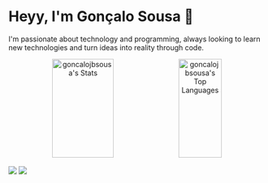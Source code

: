 <h1>Heyy, I'm Gonçalo Sousa 👋</h1>

<p>I'm passionate about technology and programming, always looking to learn new technologies and turn ideas into reality through code.</p>

<div align="center">  
  <img width="49%" height="195px" src="https://github-readme-stats.vercel.app/api?username=goncalojbsousa&show_icons=true&count_private=true&hide_border=true&theme=tokyonight&bg_color=0d1117&hide_rank=true" alt="goncalojbsousa's Stats" /> 
  <img width="41%" height="195px" src="https://github-readme-stats.vercel.app/api/top-langs/?username=goncalojbsousa&layout=compact&hide_border=true&theme=tokyonight&bg_color=0d1117" alt="goncalojbsousa's Top Languages"/>
</div>


<i class="devicon-typescript-plain colored"></i>
          
 
<div> 
  <a href = "mailto:goncalojbsousa@gmail.com"><img src="https://img.shields.io/badge/-Gmail-%23333?style=for-the-badge&logo=gmail&logoColor=white" target="_blank"></a>
  <a href="https://www.linkedin.com/in/gonçalo-sousa-389332252" target="_blank"><img src="https://img.shields.io/badge/-LinkedIn-%230077B5?style=for-the-badge&logo=linkedin&logoColor=white" target="_blank"></a> 
</div>
